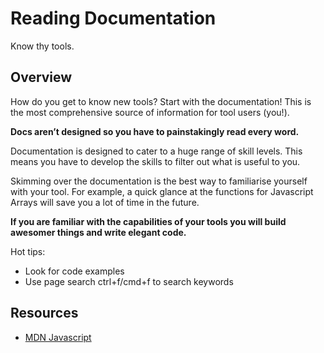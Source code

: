 # Reading Documentation
Know thy tools.
## Overview
How do you get to know new tools? Start with the documentation! 
This is the most comprehensive source of information for tool users (you!).

**Docs aren’t designed so you have to painstakingly read every word.**

Documentation is designed to cater to a huge range of skill levels. This means you have to develop the skills to filter out what is useful to you.

Skimming over the documentation is the best way to familiarise yourself with your tool. For example, a quick glance at the functions for Javascript Arrays will save you a lot of time in the future. 

**If you are familiar with the capabilities of your tools you will build awesomer things and write elegant code.**

Hot tips:
- Look for code examples
- Use page search ctrl+f/cmd+f to search keywords


## Resources
- [MDN Javascript](https://developer.mozilla.org/en-US/docs/Web/JavaScript)

